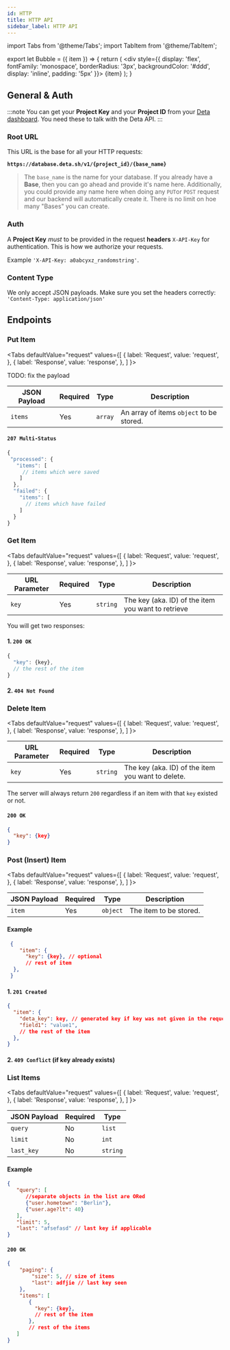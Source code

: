 ```yaml
---
id: HTTP
title: HTTP API
sidebar_label: HTTP API
---
```

import Tabs from '@theme/Tabs';
import TabItem from '@theme/TabItem';

export let Bubble = ({ item }) => {
    return (
        <div style={{ display: 'flex', fontFamily: 'monospace', borderRadius: '3px', backgroundColor: '#ddd', display: 'inline', padding: '5px' }}>
            {item}
        </div>
    );
}

## General & Auth


:::note
You can get your **Project Key** and your **Project ID** from your [Deta dashboard](#). You need these to talk with the Deta API.
:::

### Root URL
This URL is the base for all your HTTP requests:

**`https://database.deta.sh/v1/{project_id}/{base_name}`**

> The `base_name` is the name for your database. If you already have a **Base**, then you can go ahead and provide it's name here. Additionally, you could provide any name here when doing any `PUT`or `POST` request and our backend will automatically create it. There is no limit on hoe many "Bases" you can create.

### Auth
A **Project Key** _must_ to be provided in the request **headers** `X-API-Key` for authentication. This is how we authorize your requests.

Example `'X-API-Key: a0abcyxz_randomstring'`.

### Content Type

We only accept JSON payloads. Make sure you set the headers correctly: `'Content-Type: application/json'`



## Endpoints

### Put Item

<Bubble item="PUT /items" /> 

<Tabs
  defaultValue="request"
  values={[
    { label: 'Request', value: 'request', },
    { label: 'Response', value: 'response', },
  ]
}>
<TabItem value="request">

TODO: fix the payload

| JSON Payload | Required | Type    | Description                              |
|--------------|----------|---------|------------------------------------------|
| `items`      | Yes      | `array` | An array of items `object` to be stored. |

</TabItem>
<TabItem value="response">

#### `207 Multi-Status`

```js
{
 "processed": {
   "items": [
     // items which were saved
    ]
  },
  "failed": {
    "items": [
      // items which have failed
    ]
  }
}
```
</TabItem>


</Tabs>

### Get Item

<Bubble item="GET /items/{key}" /> 

<Tabs
  defaultValue="request"
  values={[
    { label: 'Request', value: 'request', },
    { label: 'Response', value: 'response', },
  ]
}>
<TabItem value="request">

| URL Parameter | Required | Type     | Description                                        |
|---------------|----------|----------|----------------------------------------------------|
| `key`         | Yes      | `string` | The key (aka. ID) of the item you want to retrieve |



</TabItem>
<TabItem value="response">
You will get two responses:

#### 1. `200 OK`

```js
{
  "key": {key},
  // the rest of the item
}
```

#### 2. `404 Not Found`

</TabItem>
</Tabs>


### Delete Item

<Bubble item="DELETE /items/{key}" /> 

<Tabs
  defaultValue="request"
  values={[
    { label: 'Request', value: 'request', },
    { label: 'Response', value: 'response', },
  ]
}>
<TabItem value="request">

| URL Parameter | Required | Type     | Description                                       |
|---------------|----------|----------|---------------------------------------------------|
| `key`         | Yes      | `string` | The key (aka. ID) of the item you want to delete. |

</TabItem>
<TabItem value="response">

The server will always return `200` regardless if an item with that `key` existed or not.

#### `200 OK`

```json
{
  "key": {key}
}
```

</TabItem>
</Tabs>

### Post (Insert) Item

<Bubble item="POST /items" /> 

<Tabs
  defaultValue="request"
  values={[
    { label: 'Request', value: 'request', },
    { label: 'Response', value: 'response', },
  ]
}>
<TabItem value="request">


| JSON Payload | Required | Type     | Description            |
|--------------|----------|----------|------------------------|
| `item`       | Yes      | `object` | The item to be stored. |

#### Example

```json
 {
    "item": {
      "key": {key}, // optional
      // rest of item
  }, 
 }
```


</TabItem>
<TabItem value="response">

#### 1. `201 Created`

```json
{
  "item": {
    "deta_key": key, // generated key if key was not given in the request
    "field1": "value1",
    // the rest of the item
  }, 
}
```

#### 2. `409 Conflict` (if key already exists)


</TabItem>
</Tabs>

### List Items

<Bubble item="POST /items" /> 

<Tabs
  defaultValue="request"
  values={[
    { label: 'Request', value: 'request', },
    { label: 'Response', value: 'response', },
  ]
}>
<TabItem value="request">

| JSON Payload    | Required | Type     |
|-----------------|----------|----------|
| `query`         | No       | `list`   |
| `limit`         | No       | `int`    |
| `last_key`      | No       | `string` |


#### Example

```json
{
   "query": [
      //separate objects in the list are ORed
      {"user.hometown": "Berlin"},
      {"user.age?lt": 40}
   ],
   "limit": 5,
   "last": "afsefasd" // last key if applicable
}
```


</TabItem>
<TabItem value="response">

#### `200 OK`

```json
{
    "paging": {
        "size": 5, // size of items
        "last": adfjie // last key seen
    },
    "items": [
       {
         "key": {key},
         // rest of the item
       },
       // rest of the items
   ]
}
```


</TabItem>
</Tabs>